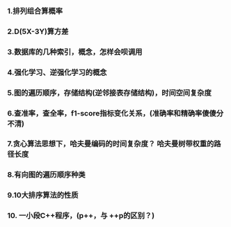 ### 1.排列组合算概率
### 2.D(5X-3Y)算方差
### 3.数据库的几种索引，概念，怎样会呗调用
### 4.强化学习、逆强化学习的概念
### 5.图的遍历顺序，存储结构(逆邻接表存储结构)，时间空间复杂度
### 6.查准率，查全率，f1-score指标变化关系，(准确率和精确率傻傻分不清)
### 7.贪心算法思想下，哈夫曼编码的时间复杂度？ 哈夫曼树带权重的路径长度
### 8.有向图的遍历顺序种类
### 9.10大排序算法的性质
### 10. 一小段C++程序，(p++，与 ++p的区别？)
